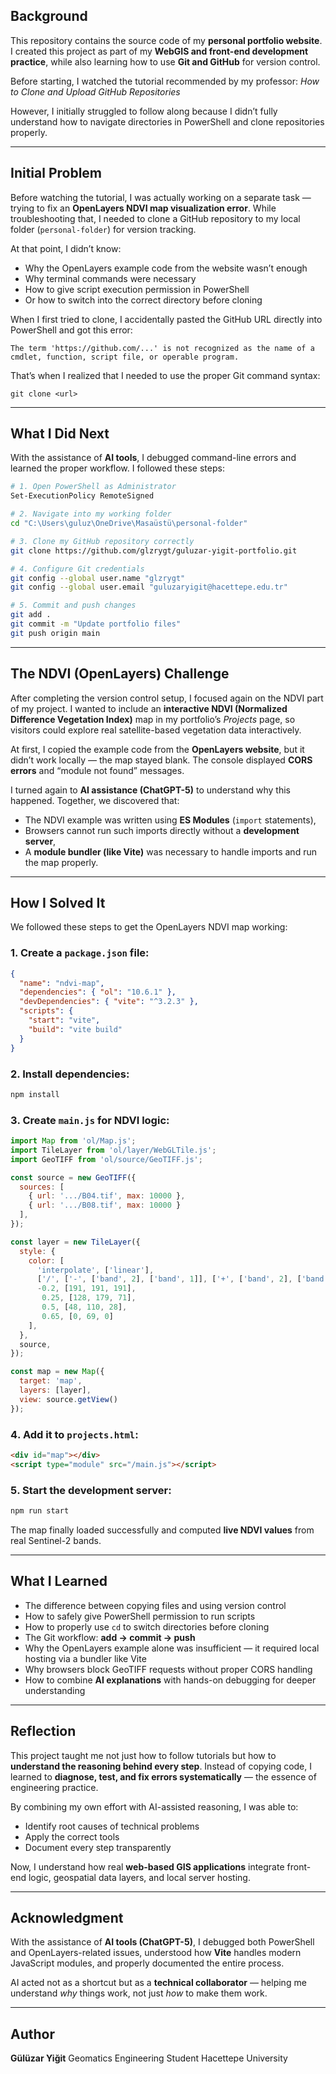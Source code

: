 ##  Background

This repository contains the source code of my **personal portfolio website**.
I created this project as part of my **WebGIS and front-end development practice**, while also learning how to use **Git and GitHub** for version control.

Before starting, I watched the tutorial recommended by my professor:
*How to Clone and Upload GitHub Repositories*

However, I initially struggled to follow along because I didn’t fully understand how to navigate directories in PowerShell and clone repositories properly.

---

##  Initial Problem

Before watching the tutorial, I was actually working on a separate task — trying to fix an **OpenLayers NDVI map visualization error**.
While troubleshooting that, I needed to clone a GitHub repository to my local folder (`personal-folder`) for version tracking.

At that point, I didn’t know:

* Why the OpenLayers example code from the website wasn’t enough
* Why terminal commands were necessary
* How to give script execution permission in PowerShell
* Or how to switch into the correct directory before cloning

When I first tried to clone, I accidentally pasted the GitHub URL directly into PowerShell and got this error:

```
The term 'https://github.com/...' is not recognized as the name of a cmdlet, function, script file, or operable program.
```

That’s when I realized that I needed to use the proper Git command syntax:

```
git clone <url>
```

---

##  What I Did Next

With the assistance of **AI tools**, I debugged command-line errors and learned the proper workflow.
I followed these steps:

```bash
# 1. Open PowerShell as Administrator
Set-ExecutionPolicy RemoteSigned

# 2. Navigate into my working folder
cd "C:\Users\guluz\OneDrive\Masaüstü\personal-folder"

# 3. Clone my GitHub repository correctly
git clone https://github.com/glzrygt/guluzar-yigit-portfolio.git

# 4. Configure Git credentials
git config --global user.name "glzrygt"
git config --global user.email "guluzaryigit@hacettepe.edu.tr"

# 5. Commit and push changes
git add .
git commit -m "Update portfolio files"
git push origin main
```

---

##  The NDVI (OpenLayers) Challenge

After completing the version control setup, I focused again on the NDVI part of my project.
I wanted to include an **interactive NDVI (Normalized Difference Vegetation Index)** map in my portfolio’s *Projects* page,
so visitors could explore real satellite-based vegetation data interactively.

At first, I copied the example code from the **OpenLayers website**, but it didn’t work locally — the map stayed blank.
The console displayed **CORS errors** and “module not found” messages.

I turned again to **AI assistance (ChatGPT-5)** to understand why this happened.
Together, we discovered that:

* The NDVI example was written using **ES Modules** (`import` statements),
* Browsers cannot run such imports directly without a **development server**,
* A **module bundler (like Vite)** was necessary to handle imports and run the map properly.

---

##  How I Solved It

We followed these steps to get the OpenLayers NDVI map working:

### 1️. Create a `package.json` file:

```json
{
  "name": "ndvi-map",
  "dependencies": { "ol": "10.6.1" },
  "devDependencies": { "vite": "^3.2.3" },
  "scripts": {
    "start": "vite",
    "build": "vite build"
  }
}
```

### 2️. Install dependencies:

```bash
npm install
```

### 3️. Create `main.js` for NDVI logic:

```js
import Map from 'ol/Map.js';
import TileLayer from 'ol/layer/WebGLTile.js';
import GeoTIFF from 'ol/source/GeoTIFF.js';

const source = new GeoTIFF({
  sources: [
    { url: '.../B04.tif', max: 10000 },
    { url: '.../B08.tif', max: 10000 }
  ],
});

const layer = new TileLayer({
  style: {
    color: [
      'interpolate', ['linear'],
      ['/', ['-', ['band', 2], ['band', 1]], ['+', ['band', 2], ['band', 1]]],
      -0.2, [191, 191, 191],
       0.25, [128, 179, 71],
       0.5, [48, 110, 28],
       0.65, [0, 69, 0]
    ],
  },
  source,
});

const map = new Map({
  target: 'map',
  layers: [layer],
  view: source.getView()
});
```

### 4️. Add it to `projects.html`:

```html
<div id="map"></div>
<script type="module" src="/main.js"></script>
```

### 5️. Start the development server:

```bash
npm run start
```

 The map finally loaded successfully and computed **live NDVI values** from real Sentinel-2 bands.

---

##  What I Learned

* The difference between copying files and using version control
* How to safely give PowerShell permission to run scripts
* How to properly use `cd` to switch directories before cloning
* The Git workflow: **add → commit → push**
* Why the OpenLayers example alone was insufficient — it required local hosting via a bundler like Vite
* Why browsers block GeoTIFF requests without proper CORS handling
* How to combine **AI explanations** with hands-on debugging for deeper understanding

---

##  Reflection

This project taught me not just how to follow tutorials but how to **understand the reasoning behind every step**.
Instead of copying code, I learned to **diagnose, test, and fix errors systematically** — the essence of engineering practice.

By combining my own effort with AI-assisted reasoning, I was able to:

* Identify root causes of technical problems
* Apply the correct tools
* Document every step transparently

Now, I understand how real **web-based GIS applications** integrate front-end logic, geospatial data layers, and local server hosting.

---

##  Acknowledgment

With the assistance of **AI tools (ChatGPT-5)**,
I debugged both PowerShell and OpenLayers-related issues, understood how **Vite** handles modern JavaScript modules, and properly documented the entire process.

AI acted not as a shortcut but as a **technical collaborator** — helping me understand *why* things work, not just *how* to make them work.

---

##  Author

**Gülüzar Yiğit**
Geomatics Engineering Student
Hacettepe University


